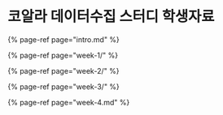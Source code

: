 # 코알라 데이터수집 스터디 학생자료

{% page-ref page="intro.md" %}

{% page-ref page="week-1/" %}

{% page-ref page="week-2/" %}

{% page-ref page="week-3/" %}

{% page-ref page="week-4.md" %}



